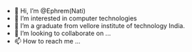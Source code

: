 - 👋 Hi, I’m @Ephrem(Nati)
- 👀 I’m interested in computer technologies
- 🌱 I’m a graduate from  vellore institute of technology India.
- 💞️ I’m looking to collaborate on ...
- 📫 How to reach me ...

<!---
effreak/effreak is a ✨ special ✨ repository because its `README.md` (this file) appears on your GitHub profile.
You can click the Preview link to take a look at your changes.
--->
